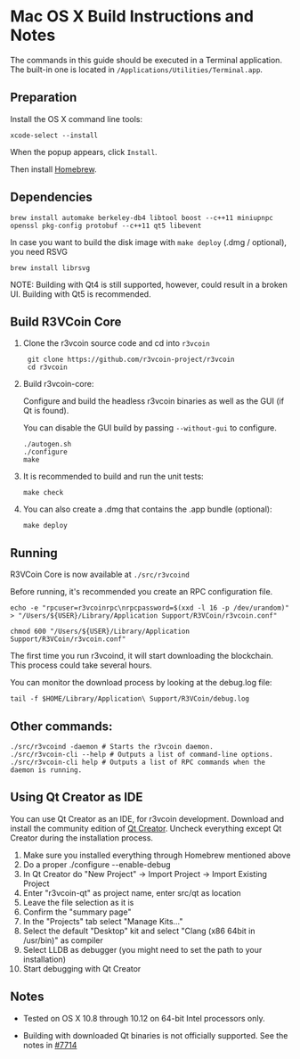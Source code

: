 Mac OS X Build Instructions and Notes
====================================
The commands in this guide should be executed in a Terminal application.
The built-in one is located in `/Applications/Utilities/Terminal.app`.

Preparation
-----------
Install the OS X command line tools:

`xcode-select --install`

When the popup appears, click `Install`.

Then install [Homebrew](http://brew.sh).

Dependencies
----------------------

    brew install automake berkeley-db4 libtool boost --c++11 miniupnpc openssl pkg-config protobuf --c++11 qt5 libevent

In case you want to build the disk image with `make deploy` (.dmg / optional), you need RSVG

    brew install librsvg

NOTE: Building with Qt4 is still supported, however, could result in a broken UI. Building with Qt5 is recommended.

Build R3VCoin Core
------------------------

1. Clone the r3vcoin source code and cd into `r3vcoin`

        git clone https://github.com/r3vcoin-project/r3vcoin
        cd r3vcoin

2.  Build r3vcoin-core:

    Configure and build the headless r3vcoin binaries as well as the GUI (if Qt is found).

    You can disable the GUI build by passing `--without-gui` to configure.

        ./autogen.sh
        ./configure
        make

3.  It is recommended to build and run the unit tests:

        make check

4.  You can also create a .dmg that contains the .app bundle (optional):

        make deploy

Running
-------

R3VCoin Core is now available at `./src/r3vcoind`

Before running, it's recommended you create an RPC configuration file.

    echo -e "rpcuser=r3vcoinrpc\nrpcpassword=$(xxd -l 16 -p /dev/urandom)" > "/Users/${USER}/Library/Application Support/R3VCoin/r3vcoin.conf"

    chmod 600 "/Users/${USER}/Library/Application Support/R3VCoin/r3vcoin.conf"

The first time you run r3vcoind, it will start downloading the blockchain. This process could take several hours.

You can monitor the download process by looking at the debug.log file:

    tail -f $HOME/Library/Application\ Support/R3VCoin/debug.log

Other commands:
-------

    ./src/r3vcoind -daemon # Starts the r3vcoin daemon.
    ./src/r3vcoin-cli --help # Outputs a list of command-line options.
    ./src/r3vcoin-cli help # Outputs a list of RPC commands when the daemon is running.

Using Qt Creator as IDE
------------------------
You can use Qt Creator as an IDE, for r3vcoin development.
Download and install the community edition of [Qt Creator](https://www.qt.io/download/).
Uncheck everything except Qt Creator during the installation process.

1. Make sure you installed everything through Homebrew mentioned above
2. Do a proper ./configure --enable-debug
3. In Qt Creator do "New Project" -> Import Project -> Import Existing Project
4. Enter "r3vcoin-qt" as project name, enter src/qt as location
5. Leave the file selection as it is
6. Confirm the "summary page"
7. In the "Projects" tab select "Manage Kits..."
8. Select the default "Desktop" kit and select "Clang (x86 64bit in /usr/bin)" as compiler
9. Select LLDB as debugger (you might need to set the path to your installation)
10. Start debugging with Qt Creator

Notes
-----

* Tested on OS X 10.8 through 10.12 on 64-bit Intel processors only.

* Building with downloaded Qt binaries is not officially supported. See the notes in [#7714](https://github.com/bitcoin/bitcoin/issues/7714)

